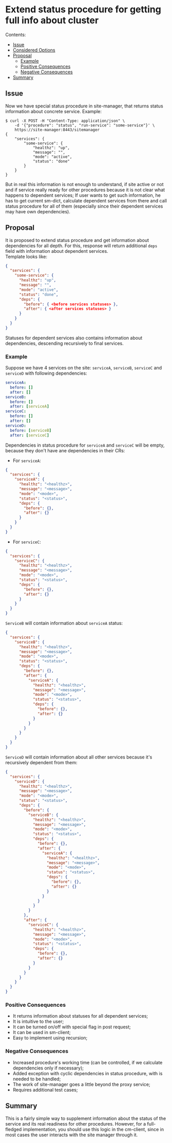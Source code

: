 # Extend status procedure for getting full info about cluster

Contents:
* [Issue](#issue)
* [Considered Options](#considered-options)
* [Proposal](#proposal)
  * [Example](#example)
  * [Positive Consequences](#positive-consequences)
  * [Negative Consequences](#negative-consequences)
* [Summary](#summary)

## Issue

Now we have special status procedure in site-manager, that returns status information about concrete service. 
Example:
```commandline
$ curl -X POST -H "Content-Type: application/json" \
    -d '{"procedure": "status", "run-service": "some-service"}' \
    https://site-manager:8443/sitemanager
{
    "services": {
        "some-service": {
            "healthz": "up",
            "message": "",
            "mode": "active",
            "status": "done"
        }
    }
}
```

But in real this information is not enough to understand, if site active or not and if service really ready for 
other procedures because it is not clear what happens to dependent services;
If user wants to get such information, he has to get current sm-dict, calculate dependent services from there and 
call status procedure for all of them (especially since their dependent services may have own dependencies).

## Proposal

It is proposed to extend status procedure and get information about dependencies for all depth.
For this, response will return additional `deps` field with information about dependent services.   
Template looks like:
```json
{
  "services": {
    "some-service": {
      "healthz": "up",
      "message": "",
      "mode": "active",
      "status": "done",
      "deps": {
        "before": { <before services statuses> },
        "after": { <after services statuses> }
      }
    }
  }
}
```

Statuses for dependent services also contains information about dependencies, descending recursively to final services.

### Example

Suppose we have 4 services on the site: `serviceA`, `serviceB`, `serviceC` and `serviceD` with following dependencies:
```yaml
serviceA:
  before: []
  after: []
serviceB: 
  before: []
  after: [serviceA]
serviceC:
  before: []
  after: []
serviceD:
  before: [serviceB]
  after: [serviceC]
```
Dependencies in status procedure for `serviceA` and `serviceC` will be empty, because they don't have ane dependencies in their CRs:
* For `serviceA`:
```json
{
  "services": {
    "serviceA": {
      "healthz": "<healthz>",
      "message": "<message>",
      "mode": "<mode>",
      "status": "<status>",
      "deps": {
        "before": {},
        "after": {}
      }
    }
  }
}
```
* For `serviceC`:
```json
{
  "services": {
    "serviceC": {
      "healthz": "<healthz>",
      "message": "<message>",
      "mode": "<mode>",
      "status": "<status>",
      "deps": {
        "before": {},
        "after": {}
      }
    }
  }
}
```
`ServiceB` will contain information about `serviceA` status:
```json
{
  "services": {
    "serviceB": {
      "healthz": "<healthz>",
      "message": "<message>",
      "mode": "<mode>",
      "status": "<status>",
      "deps": {
        "before": {},
        "after": {
          "serviceA": {
            "healthz": "<healthz>",
            "message": "<message>",
            "mode": "<mode>",
            "status": "<status>",
            "deps": {
              "before": {},
              "after": {}
            }
          }
        }
      }
    }
  }
}
```

`ServiceD` will contain information about all other services because it's recursively dependent from them:
```json
{
  "services": {
    "serviceD": {
      "healthz": "<healthz>",
      "message": "<message>",
      "mode": "<mode>",
      "status": "<status>",
      "deps": {
        "before": {
          "serviceB": {
            "healthz": "<healthz>", 
            "message": "<message>", 
            "mode": "<mode>", 
            "status": "<status>", 
            "deps": {
              "before": {}, 
              "after": {
                "serviceA": {
                  "healthz": "<healthz>",
                  "message": "<message>", 
                  "mode": "<mode>", 
                  "status": "<status>", 
                  "deps": {
                    "before": {}, 
                    "after": {}
                  }
                }
              }
            }
          }
        },
        "after": {
          "serviceC": {
            "healthz": "<healthz>",
            "message": "<message>",
            "mode": "<mode>",
            "status": "<status>",
            "deps": {
              "before": {},
              "after": {}
            }
          }
        }
      }
    }
  }
}
```

### Positive Consequences
* It returns information about statuses for all dependent services;
* It is intuitive to the user;
* It can be turned on/off with special flag in post request;
* It can be used in sm-client;
* Easy to implement using recursion;

### Negative Consequences
* Increased procedure's working time (can be controlled, if we calculate dependencies only if necessary);
* Added exception with cyclic dependencies in status procedure, with is needed to be handled;
* The work of site-manager goes a little beyond the proxy service;
* Requires additional test cases;

## Summary

This is a fairly simple way to supplement information about the status of the service and its real readiness for other procedures.
However, for a full-fledged implementation, you should use this logic in the cm-client, since in most cases the user interacts with the site manager through it.

